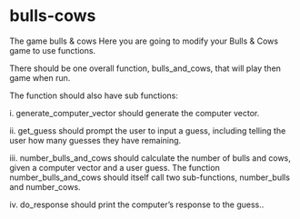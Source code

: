 # bulls-cows
The game bulls &amp; cows
Here you are going to modify your Bulls & Cows game to use functions.

 

There should be one overall function, bulls_and_cows, that will play then game when run.

 

The function should also have sub functions:

 

i. generate_computer_vector should generate the computer vector. 

 

ii. get_guess should prompt the user to input a guess, including telling the user how many guesses they have remaining.

 

iii. number_bulls_and_cows should calculate the number of bulls and cows, given a computer vector and a user guess. The function number_bulls_and_cows should itself call two sub-functions, number_bulls and number_cows.

 

iv. do_response should print the computer’s response to the guess..

 


 